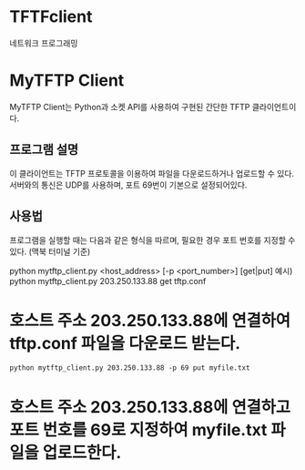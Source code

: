 # TFTFclient
네트워크 프로그래밍 

# MyTFTP Client
MyTFTP Client는 Python과 소켓 API를 사용하여 구현된 간단한 TFTP 클라이언트이다.

## 프로그램 설명
이 클라이언트는 TFTP 프로토콜을 이용하여 파일을 다운로드하거나 업로드할 수 있다. 서버와의 통신은 UDP를 사용하며, 포트 69번이 기본으로 설정되어있다.

## 사용법
프로그램을 실행할 때는 다음과 같은 형식을 따르며, 필요한 경우 포트 번호를 지정할 수 있다. (맥북 터미널 기준)

python mytftp_client.py <host_address> [-p <port_number>] [get|put] <filename>
예시)
    python mytftp_client.py 203.250.133.88 get tftp.conf
  # 호스트 주소 203.250.133.88에 연결하여 tftp.conf 파일을 다운로드 받는다.
    python mytftp_client.py 203.250.133.88 -p 69 put myfile.txt
  # 호스트 주소 203.250.133.88에 연결하고 포트 번호를 69로 지정하여 myfile.txt 파일을 업로드한다.
    


